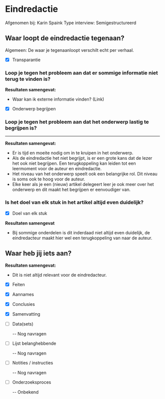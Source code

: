 # Eindredactie

Afgenomen bij: Karin Spaink Type interview: Semigestructureerd

## Waar loopt de eindredactie tegenaan?

Algemeen: De waar je tegenaanloopt verschilt echt per verhaal.

* [x] Transparantie

### Loop je tegen het probleem aan dat er sommige informatie niet terug te vinden is?

__Resultaten samengevat:__

* Waar kan ik externe informatie vinden? \(Link\)
* [x] Onderwerp begrijpen

### Loop je tegen het probleem aan dat het onderwerp lastig te begrijpen is?

---

__Resultaten samengevat:__

* Er is tijd en moeite nodig om in te kruipen in het onderwerp.
* Als de eindredactie het niet begrijpt, is er een grote kans dat de lezer het ook niet begrijpen. Een terugkoppeling kan leiden tot een leermoment voor de auteur en eindredactie.
* Het niveau van het onderwerp speelt ook een belangrijke rol. Dit niveau is soms ook te hoog voor de auteur.
* Elke keer als je een \(nieuw\) artikel delegeert leer je ook meer over het onderwerp en dit maakt het begrijpen er eenvoudiger van.

### Is het doel van elk stuk in het artikel altijd even duidelijk?

* [x] Doel van elk stuk

__Resultaten samengevat__

* Bij sommige onderdelen is dit inderdaad niet altijd even duidelijk, de eindredacteur maakt hier wel een terugkoppeling van naar de auteur.

## Waar heb jij iets aan?


__Resultaten samengevat:__

* Dit is niet altijd relevant voor de eindredacteur.
* [x] Feiten
* [x] Aannames
* [x] Conclusies
* [x] Samenvatting
* [ ] Data\(sets\)

  -- Nog navragen

* [ ] Lijst belanghebbende

  -- Nog navragen

* [ ] Notities / instructies

  -- Nog navragen

* [ ] Onderzoeksproces

  -- Onbekend